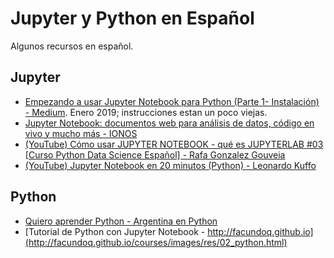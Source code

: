 # Jupyter y Python en Español

Algunos recursos en español.

## Jupyter

- [Empezando a usar Jupyter Notebook para Python (Parte 1- Instalación) - Medium](https://medium.com/saturdays-ai/empezando-a-usar-jupyter-notebook-para-python-parte-1-instalaci%C3%B3n-94e97b4c5f37). Enero 2019; instrucciones estan un poco viejas.
- [Jupyter Notebook: documentos web para análisis de datos, código en vivo y mucho más - IONOS](https://www.ionos.es/digitalguide/paginas-web/desarrollo-web/jupyter-notebook/)
- [(YouTube) Cómo usar JUPYTER NOTEBOOK - qué es JUPYTERLAB #03 [Curso Python Data Science Español] - Rafa Gonzalez Gouveia](https://www.youtube.com/watch?v=CwbMaSkKDZg)
- [(YouTube) Jupyter Notebook en 20 minutos (Python) - Leonardo Kuffo](https://www.youtube.com/watch?v=6Vr9ZUntCyE)

## Python

- [Quiero aprender Python - Argentina en Python](https://argentinaenpython.com/quiero-aprender-python/)
- [Tutorial de Python con Jupyter Notebook - http://facundoq.github.io](http://facundoq.github.io/courses/images/res/02_python.html)
